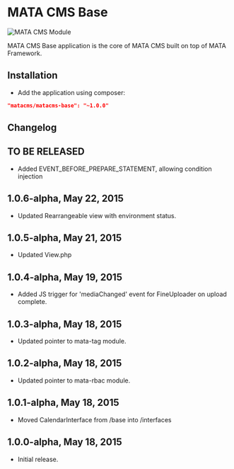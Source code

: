 MATA CMS Base
==========================================

![MATA CMS Module](https://s3-eu-west-1.amazonaws.com/qi-interactive/assets/mata-cms/gear-mata-logo%402x.png)


MATA CMS Base application is the core of MATA CMS built on top of MATA Framework.


Installation
------------

- Add the application using composer: 

```json
"matacms/matacms-base": "~1.0.0"
```

Changelog
---------


## TO BE RELEASED

- Added EVENT_BEFORE_PREPARE_STATEMENT, allowing condition injection 

## 1.0.6-alpha, May 22, 2015

- Updated Rearrangeable view with environment status.

## 1.0.5-alpha, May 21, 2015

- Updated View.php

## 1.0.4-alpha, May 19, 2015

- Added JS trigger for 'mediaChanged' event for FineUploader on upload complete.

## 1.0.3-alpha, May 18, 2015

- Updated pointer to mata-tag module.

## 1.0.2-alpha, May 18, 2015

- Updated pointer to mata-rbac module.

## 1.0.1-alpha, May 18, 2015

- Moved CalendarInterface from /base into /interfaces

## 1.0.0-alpha, May 18, 2015

- Initial release.
